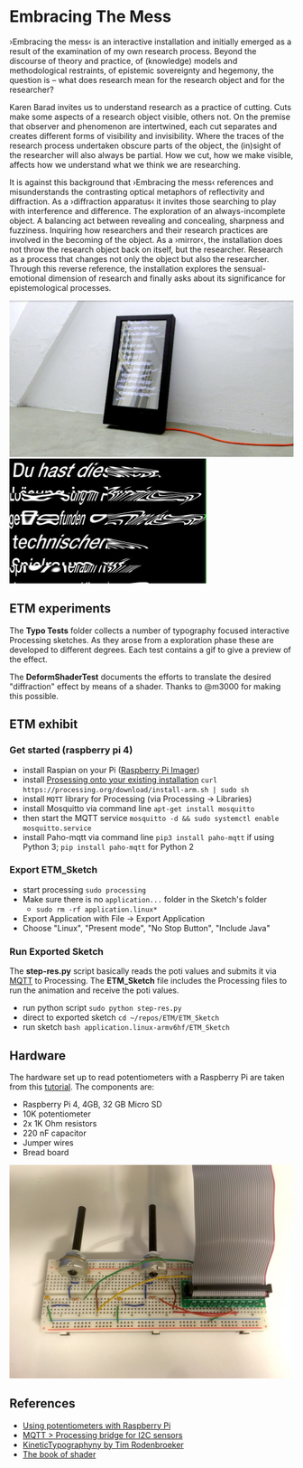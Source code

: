 # Embracing The Mess
›Embracing the mess‹ is an interactive installation and initially emerged as a result of the examination of my own research process. Beyond the discourse of theory and practice, of (knowledge) models and methodological restraints, of epistemic sovereignty and hegemony, the question is – what does research mean for the research object and for the researcher?

Karen Barad invites us to understand research as a practice of cutting. Cuts make some aspects of a research object visible, others not. On the premise that observer and phenomenon are intertwined, each cut separates and creates different forms of visibility and invisibility. Where the traces of the research process undertaken obscure parts of the object, the (in)sight of the researcher will also always be partial. How we cut, how we make visible, affects how we understand what we think we are researching.

It is against this background that ›Embracing the mess‹ references and misunderstands the contrasting optical metaphors of reflectivity and diffraction. As a ›diffraction apparatus‹ it invites those searching to play with interference and difference. The exploration of an always-incomplete object. A balancing act between revealing and concealing, sharpness and fuzziness. Inquiring how researchers and their research practices are involved in the becoming of the object. As a ›mirror‹, the installation does not throw the research object back on itself, but the researcher. Research as a process that changes not only the object but also the researcher. Through this reverse reference, the installation explores the sensual-emotional dimension of research and finally asks about its significance for epistemological processes. 

![Alt Text](https://github.com/JudithGlaser/ETM/blob/main/ETM_Sketch/demo/exhibit.png)
![Alt Text](https://github.com/JudithGlaser/ETM/blob/main/ETM_Sketch/demo/demo1.gif)


## ETM experiments
The **Typo Tests** folder collects a number of typography focused interactive Processing sketches. As they arose from a exploration phase these are developed to different degrees. Each test contains a gif to give a preview of the effect. 

The **DeformShaderTest** documents the efforts to translate the desired "diffraction" effect by means of a shader. Thanks to @m3000 for making this possible. 

## ETM exhibit

### Get started (raspberry pi 4)
- install Raspian on your Pi ([Raspberry Pi Imager](https://www.raspberrypi.org/%20downloads/))
- install [Prosessing onto your existing installation](https://pi.processing.org/download/) `curl https://processing.org/download/install-arm.sh | sudo sh` 
- install `MQTT` library for Processing (via Processing -> Libraries)
- install Mosquitto via command line `apt-get install mosquitto`
- then start the MQTT service `mosquitto -d && sudo systemctl enable mosquitto.service`
- install Paho-mqtt via command line `pip3 install paho-mqtt` if using Python 3; `pip install paho-mqtt` for Python 2

### Export ETM_Sketch
- start processing `sudo processing`
- Make sure there is no `application...` folder in the Sketch's folder
	- `sudo rm -rf application.linux*`
- Export Application with File -> Export Application
- Choose "Linux", "Present mode", "No Stop Button", "Include Java"

### Run Exported Sketch
The **step-res.py** script basically reads the poti values and submits it via [MQTT](https://github.com/msurguy/processing-mqtt-sensor-demo) to Processing. The **ETM_Sketch** file includes the Processing files to run the animation and receive the poti values. 
 
- run python script `sudo python step-res.py`
- direct to exported sketch `cd ~/repos/ETM/ETM_Sketch`
- run sketch `bash application.linux-armv6hf/ETM_Sketch`

## Hardware
The hardware set up to read potentiometers with a Raspberry Pi are taken from this [tutorial](https://www.circuitbasics.com/using-potentiometers-with-raspberry-pi/). The components are:

- Raspberry Pi 4, 4GB, 32 GB Micro SD
- 10K potentiometer
- 2x 1K Ohm resistors
- 220 nF capacitor
- Jumper wires
- Bread board

![Alt Text](https://github.com/JudithGlaser/ETM/blob/main/ETM_Sketch/demo/hardware.jpg)


## References

- [Using potentiometers with Raspberry Pi](https://www.circuitbasics.com/using-potentiometers-with-raspberry-pi/)
- [MQTT > Processing bridge for I2C sensors](https://github.com/msurguy/processing-mqtt-sensor-demo)
- [KineticTypographyny by Tim Rodenbroeker](https://timrodenbroeker.de/processing-tutorial-kinetic-typography-1/)
- [The book of shader](https://thebookofshaders.com/09/)
